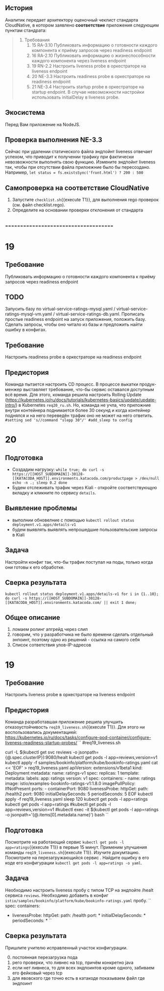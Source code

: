 ## История

Аналитик передает архитектору оценочный чеклист стандарта CloudNative, в котором заявлено **соответствие** приложения следующим пунктам стандрата:
> 1. Требования
>     1. 15 RA-3.10 Публиковать информацию о готовности каждого компонента к приёму запросов  через readiness endpoint
>     1. 16 RA-2.10 Публиковать информацию о жизнеспособности каждого компонента через liveness endpoint
>     1. 19 RN-2.2  Настроить liveness probe в оркестраторе на liveness endpoint
>     1. 20 NE-3.3  Настроить readiness probe в оркестраторе на readiness endpoint
>     1. 21 NE-3.4  Настроить startup probe в оркестраторе на startup endpoint. В случае невозможности настройки использовать initialDelay в liveness probe.      

## Экосистема
Перед Вам приложение на NodeJS.

## Проверка выполнения NE-3.3
Сейчас при удалении статического файла эндпойнт liveness отвечает успехом, что приводит к 
получении трафику при фактически невозвожности выполнять свою функцию. Измените эндпойнт liveness так, 
чтобы при отсутствии файла прилоежние было бы пересоздано. Например, `let status = fs.existsSync('front.html') ? 200 : 500`

## Самопроверка на соответствие CloudNative

1. Запустите `checklist.sh`{{execute T1}}, для выполнения rego проверок (см. файл checklist.rego).
2. Определите на основании проверки отклонения от стандарта

## ------------------------------------

# 19
## Требование
Публиковать информацию о готовности каждого компонента к приёму запросов  через readiness endpoint

## TODO 
Запусить базу по virtual-service-ratings-mysql.yaml / virtual-service-ratings-mysql-vm.yaml / virtual-service-ratings-db.yaml. Прописать простые readiness endpoint на запуск приложения, положить базу. Сделать запросы, чтобы оно читало из базы и предложить найти ошибку в конфигах.

## Требование
Настроить readiness probe в оркестраторе на readiness endpoint
## Предистория
Команда пытается настроить CD процесс. В процессе выкатки продук-менжер выставляет требование, что-бы сервис оставался доступным всё время. Для этого, команда решила настроить Rolling Update (https://kubernetes.io/ru/docs/tutorials/kubernetes-basics/update/update-intro/) в Kubernetes ``req20_ru.sh``. Но, команда не учла, что приложние внутри контейнера поднимается более 30 секунд и когда контейнер поднялся и на него переведён трафик оно не может на него ответить.
``
#setting
sed 's//command "slepp 30"/'
#add_sleep to config
``

# 20
## Подготовка
* Создадим нагрузку:
``
while true; do
  curl -s https://[[HOST_SUBDOMAIN]]-30128-[[KATACODA_HOST]].environments.katacoda.com/productpage > /dev/null
  echo -n .;
  sleep 0.2
done
``
* Будем отслеживать трафик через Kiali - откройте соответствующую вкладку и кликните по сервису `details`.
## Выявление проблемы
* выполнии обновелние с помощью ``kubectl rollout status deployment.v1.apps/details-v1``
* будем выявлять выявлять непрошедшие пользовательские запросы в Kiali
## Задача
Настройти конфиг так, что-бы трафик поступал на поды, только когда они готовы к его обработке.
## Сверка результата
``
kubectl rollout status deployment.v1.apps/details-v1
for i in {1..10}; do
  curl -s https://[[HOST_SUBDOMAIN]]-30128-[[KATACODA_HOST]].environments.katacoda.com/ || exit 1
done;
``

## Общее описание
1. ломаем ролинг апгрейд через слип
2. говорим, что у разработчика не было времени сделать отдельный энпоинт, поэтому одно из решений - ссылка на самого себя
3. Список сответствия улов-IP-адресов

# 19
## Требование
Настроить liveness probe в оркестраторе на liveness endpoint
## Предистория
Команда разработавшая приложение решила улучшить отказоустойчивость ``req19_liveness.sh``{{execute T1}}. Для этого ни воспользовались документацией:
https://kubernetes.io/ru/docs/tasks/configure-pod-container/configure-liveness-readiness-startup-probes/
``
#req19_liveness.sh

curl -L $(kubectl get svc reviews -o jsonpath={@.spec.clusterIP}):9080/healt
kubectl get pods -l app=reviews,version=v1
kubectl apply -f samples/bookinfo/platform/kube/bookinfo-ratings.yaml
cat << 'EOF' > req19_liveness.yaml
apiVersion: extensions/v1beta1
kind: Deployment
metadata:
  name: ratings-v1
spec:
  replicas: 1
  template:
    metadata:
      labels:
        app: ratings
        version: v1
    spec:
      containers:
      - name: ratings
        image: istio/examples-bookinfo-ratings-v1:1.8.0
        imagePullPolicy: IfNotPresent
        ports:
        - containerPort: 9080
        livenessProbe:
          httpGet:
            path: /health2
            port: 9080
          initialDelaySeconds: 5
          periodSeconds: 5
EOF
kubectl apply -f req19_liveness.yaml
sleep 120
kubectl get pods -l app=ratings
kubectl get pods -l app=ratings
#kubectl get pods -l app=reviews,version=v1 
#kubectl exec -it $(kubectl get pods -l app=ratings -o jsonpath='{@.items[0].metadata.name}') bash 
``
## Подготовка
Посмотрите на работающий сервис ``kubectl get pods -l app=ratings``{{execute T1}} в первые 15 минут. Применим улучшения команды ``req19_liveness.sh``{{execute T1}}. 
Изучите докумтацию. Посмотрите на перезагружающийся сервис . Найдите ошибку в его коде его конфигурации ``kubectl get pods -l app=ratings -o yaml``.
## Задача
Необходимо настроить liveness пробу с типом TCP на эндпойте /healt сервиса `reviews`.
Необходимо добавить в конфиг `istio/samples/bookinfo/platform/kube/bookinfo-ratings.yaml` пробу.
``
spec:
  containers:
  - livenessProbe:
      httpGet:
        path: /health
        port: *
      initialDelaySeconds: *
      periodSeconds: *
`` 
## Сверка результата
Пришлите учителю исправленный участок конфигурации.

0. постоянная перезагрузка пода
1. рего проверки, что ливнес на tcp, причём конкретно java
2. если нет ливнеса, то для всех эндпоинтов кроме одного, забиваем его фейковый через tcp
3. для явовского где точно есть в катакоде показываем файл где эндпоинт